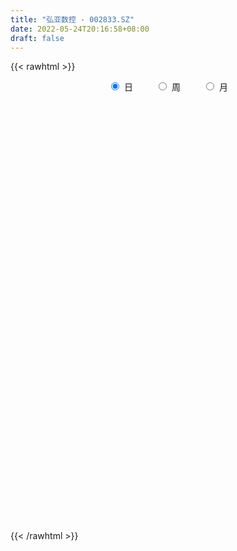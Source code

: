 ```yaml
---
title: "弘亚数控 - 002833.SZ"
date: 2022-05-24T20:16:58+08:00
draft: false
---
```

{{< rawhtml >}}
    <div style="text-align: center">
        <label style="padding: 1rem;"><input style="margin-right: .5rem" type="radio" name="period" value="D" checked onclick="period_change(this)">日</label>
        <label style="padding: 1rem;"><input style="margin-right: .5rem" type="radio" name="period" value="W" onclick="period_change(this)">周</label>
        <label style="padding: 1rem;"><input style="margin-right: .5rem" type="radio" name="period" value="M" onclick="period_change(this)">月</label>
    </div>
    <div id="chart" style="height: 700px;"></div> 
    <script type="text/javascript">
        const D_v = [17437.12,13036.22,18251.89,9812.0,17595.7,16388.73,17283.66,23927.97,23433.16,27785.46,15147.44,23962.01,17830.27,35807.25,30754.6,25493.85,28919.55,35515.6,20882.15,10125.54,17893.09,20792.84,74020.42,115109.69,74985.49,67871.62,73932.99,49824.55,36791.29,31444.03,34093.02,33012.9,33312.37,22402.8,33729.21,33412.76,41433.79,53385.24,33244.88,43223.92,41495.94,38913.62,39317.82,71841.27,49660.9,34579.03,28085.4,29804.99,31781.63,44574.57,43978.31,61875.62,43960.26,34645.71,50706.63,43247.15,65366.7,31256.52,39020.59,44102.78,41912.35,40323.42,44535.63,48086.84,37071.89,25153.23,27353.69,37452.48,33500.34,28013.32,42197.42,86875.36,60552.97,70636.87,46129.16,46654.14,49409.7,100768.8,82480.05,78344.67,53155.48,73283.24,60323.04,51265.71,47663.68,56004.75,73826.11,56122.2,43355.58,61812.76,84163.78,50287.69,58874.03,56269.48,40829.0,59363.99,65863.24,52012.95,63103.21,47007.17,39029.7,32460.93,43230.8,53938.83,40848.96,29755.28,32347.28,36319.65,30744.14,29846.55,36790.13,46387.87,34490.58,35921.75,61731.94,52073.12,35065.81,41006.88,54854.77,33692.17,39443.97,36924.46,77361.28,82303.36,54113.68,48226.78,30533.62,32429.56,32073.29,30989.88,37243.16,26150.61,23411.96,26910.88,27442.74,47675.6,53673.59,46092.84,31000.8,40723.39,31708.38,55962.19,133417.83,121135.04,63219.47,42923.28,38017.92,25691.02,33065.62,47600.84,46890.45,19247.2,38476.34,22457.05,22767.61,13831.98,15557.93,19171.54,13132.56,24391.7,26366.23,26892.57,31439.06,17186.81,20564.4,13333.4,19516.95,17896.22,62005.31,23510.87,13200.38,40531.04,21325.54,21522.02,29121.17,33570.94,30184.95,27194.27,28469.79,18828.14,16918.76,22039.29,19051.45,11451.72,19991.98,34193.54,19843.48,17224.9,9458.25,14011.14,16807.2,23542.81,14838.36,12340.4,13059.33,13621.57,14634.24,14648.04,29811.7,34017.74,24155.76,22051.74,16681.1,18369.8,26320.64,22710.66,22130.02,15205.03,19701.79,11398.62,19724.77,14371.99,13011.31,12524.95,15234.49,19287.21,17231.36,46474.4,28950.78,26414.6,17501.9,17869.39,21594.98,20034.35,19129.59,18250.2,19257.6,14759.95,10772.04,15994.98,16790.73,22646.24,19519.91,29662.84,18985.88,26922.15,25636.49,25997.0,11410.77,21663.46,28652.45,20094.45,12186.53,11445.51,10209.31,10619.54,11779.0,11602.31,22568.7,20705.04]
const D_histogram = [0.0,0.027371396,0.0941862573,0.0621950215,0.0057067525,0.0122002256,-0.0113069192,0.0580319791,0.0790386498,0.1227663356,0.1270067873,0.093419942,0.088827674,0.2105987184,0.2095029323,0.1275814409,0.0059406193,-0.1438050855,-0.1919459735,-0.2353449559,-0.1995700454,-0.2062120745,0.016010444,0.2512942099,0.3369917015,0.4174829038,0.5163433139,0.5284604747,0.5150014561,0.4282458144,0.3316680931,0.2817423323,0.1756019601,0.0891689577,-0.0558889638,-0.2203876409,-0.3254044961,-0.444966552,-0.4617024798,-0.4260992304,-0.3917711987,-0.3776561776,-0.3250353268,-0.4155851679,-0.4759440319,-0.4601622311,-0.4615294592,-0.4546528291,-0.3819447429,-0.3691949265,-0.3887472753,-0.4138714627,-0.5040452861,-0.4887162188,-0.4771491057,-0.4432080481,-0.2651863103,-0.121733522,0.0681143848,0.1933333261,0.2276432429,0.309869392,0.400519229,0.4448352738,0.4440096728,0.4266849869,0.4289489835,0.3358189443,0.2916753714,0.2862666249,0.3156161958,0.4238441279,0.4402167045,0.510749945,0.4967730272,0.4249599899,0.3905299886,0.4870212292,0.4513575337,0.4606996503,0.4488475331,0.5298850728,0.5513691244,0.5222942893,0.5122798146,0.3776377665,0.1672499558,-0.0238066071,-0.1250302338,-0.1854168667,-0.4163687811,-0.5350407858,-0.6429060165,-0.7649577562,-0.8545744924,-0.8808399229,-0.9642072249,-0.9172528391,-0.8949234877,-0.8705668682,-0.8837991641,-0.829815072,-0.6867764211,-0.5755397278,-0.4842880888,-0.3996698162,-0.3431557629,-0.3102663884,-0.2421473292,-0.1517751138,-0.0875844778,-0.0863653163,-0.1053372224,-0.0342597894,0.0398331353,0.1080121908,0.1584534811,0.2368913784,0.2707893418,0.2667182468,0.2907848747,0.2718510614,0.3603554369,0.4571322816,0.5051158028,0.5341662169,0.5115951376,0.4317970019,0.4112264893,0.3672929947,0.3388999157,0.2967125465,0.2397563274,0.1817261551,0.1058672208,0.1093609446,0.0498398862,0.0138175843,-0.0049811201,-0.0343237776,-0.0431316936,0.0036108581,0.1407868891,0.2671443929,0.3067361714,0.3038483568,0.2437997062,0.2149717722,0.1378105454,0.0793963092,-0.047349429,-0.1189126294,-0.141655171,-0.1584480492,-0.1836720575,-0.1888270891,-0.1692154851,-0.1289794404,-0.0935860814,-0.08010087,-0.0923587915,-0.0624630278,-0.0222490329,0.0076967928,-0.0137766348,-0.0229255705,-0.0570030842,-0.0894727872,-0.148384829,-0.1840678824,-0.1894996539,-0.2377951681,-0.2805270065,-0.2741343546,-0.2819722708,-0.3500065675,-0.4335376373,-0.4773806396,-0.3959587114,-0.3127792669,-0.227040349,-0.1481415439,-0.1034935925,-0.0747599294,-0.0458497277,0.051321359,0.1037414188,0.1315097746,0.1586641119,0.1408906568,0.1689582408,0.1307278716,0.1177433908,0.113336731,0.1174700534,0.1009445922,0.0810412973,0.0617940258,-0.0365841867,-0.0772113467,-0.1476204429,-0.1331133062,-0.1047681907,-0.1372817083,-0.2525098277,-0.2693761439,-0.2007568823,-0.1340269706,-0.0857137704,-0.0429848107,-0.0148323693,-0.0036399651,-0.0157815678,-0.0163489563,-0.0504381503,-0.0283313486,0.0023766467,0.0834474174,0.1571830043,0.1595561363,0.1773393806,0.1262255921,0.0987760943,0.0267459522,0.0262150012,0.0308994905,0.0870383464,0.1116597522,0.1207250307,0.0752554683,-0.0047361152,-0.137899239,-0.2505074282,-0.2595188021,-0.2331662907,-0.1561422648,-0.0663564016,-0.0528992293,-0.0234124406,0.0439851421,0.1366165454,0.1958625625,0.2338219651,0.2374093854,0.241060133,0.2389043567,0.2345921916,0.2464887575,0.2884190356,0.2435720041]
const D_fast = [0.0,0.034214245,0.1245756707,0.1081331902,0.0530716094,0.0626151388,0.0362812642,0.1201281572,0.1608944904,0.2353137601,0.2713059086,0.2610740488,0.2786886994,0.4531094234,0.5043893704,0.4543632392,0.3342075724,0.1485105962,0.0523832148,-0.0498520066,-0.0639696074,-0.1221646552,0.1040604744,0.4021677927,0.5721132097,0.756975138,0.9849213766,1.129153656,1.2444450014,1.2647508133,1.2510901154,1.2715999376,1.2093600554,1.1452192924,0.98618913,0.7665935427,0.5802255634,0.3494218696,0.2172603218,0.1463387636,0.0827239956,0.0024249722,-0.0262130087,-0.2206591417,-0.4000040136,-0.4992627707,-0.6160123635,-0.7227989407,-0.7455770403,-0.8251259555,-0.9418651231,-1.0704571762,-1.2866423211,-1.3934923086,-1.5012124718,-1.5780734262,-1.466348266,-1.3533288583,-1.1464523552,-0.9729000824,-0.8816793549,-0.7219858578,-0.5312062136,-0.3756813503,-0.2655045331,-0.1761579723,-0.0666567298,-0.075832033,-0.047056763,0.0191011467,0.1273547666,0.3415437307,0.4679704835,0.6661912101,0.7764075492,0.8108345094,0.8740370052,1.0922835531,1.169459241,1.2939762701,1.3943360363,1.6078448441,1.7671711769,1.8686699141,1.986725393,1.9464927866,1.7779174648,1.5809092502,1.448428065,1.3416872154,1.0066431057,0.7542109046,0.4856191698,0.172327991,-0.1309323683,-0.3774077796,-0.7018268878,-0.8841857117,-1.0855872323,-1.2788723299,-1.5130544168,-1.6665240927,-1.6951795471,-1.7278277857,-1.7576481689,-1.7729473504,-1.8022222378,-1.8468994603,-1.8393172334,-1.7868887966,-1.74459428,-1.7649664476,-1.8102726592,-1.7477601737,-1.663708965,-1.5685268618,-1.4784722013,-1.3408114593,-1.2392161605,-1.1766076938,-1.0798448473,-1.0308158952,-0.8522226605,-0.6411627454,-0.4669002735,-0.3043083052,-0.1989806001,-0.1708294853,-0.0885933755,-0.0407036214,0.0156282785,0.0476190458,0.0506019087,0.0380032752,-0.0113888539,0.0194451059,-0.0276159809,-0.0601838867,-0.0802278712,-0.118151473,-0.1377423124,-0.0900970462,0.082275707,0.275419309,0.3916951305,0.464769405,0.465670681,0.4905856901,0.4478770996,0.4093119407,0.2707288453,0.1694374874,0.1112811531,0.0548762626,-0.01626576,-0.0686275639,-0.0913198312,-0.0833286465,-0.0713318079,-0.077871814,-0.1132194334,-0.0989394266,-0.0642876899,-0.0324176661,-0.0573352524,-0.0722155807,-0.1205438654,-0.1753817653,-0.2713900143,-0.3530900383,-0.4058967233,-0.5136410295,-0.6265046195,-0.6886455562,-0.7669765402,-0.9225124787,-1.1144279578,-1.27761612,-1.2951838697,-1.290199242,-1.2612204113,-1.2193569922,-1.2005824389,-1.1905387582,-1.1730909883,-1.0630895619,-0.9847341474,-0.924088348,-0.8572679827,-0.8398187736,-0.7695116294,-0.7750600307,-0.7586086638,-0.7346811408,-0.701180305,-0.6924696182,-0.6921125888,-0.6959113538,-0.803435613,-0.8633656097,-0.9706798167,-0.9894510065,-0.9872979387,-1.0541318834,-1.2324874597,-1.3166978119,-1.2982677709,-1.2650446018,-1.2381598442,-1.2061770872,-1.1817327381,-1.1714503251,-1.1875373198,-1.1921919473,-1.2388906789,-1.2238667144,-1.1925645574,-1.0906319324,-0.9776005945,-0.9353384283,-0.8732203389,-0.8927777293,-0.8955332035,-0.9608768576,-0.9548540584,-0.9424446964,-0.864546254,-0.8120099101,-0.7727633739,-0.7994190692,-0.8805946815,-1.048232615,-1.2234676614,-1.2973587357,-1.3292977969,-1.2913093373,-1.2181125744,-1.2178802095,-1.194246531,-1.1158526628,-0.9890671231,-0.8808554653,-0.7844405715,-0.7215008048,-0.657585024,-0.6000147111,-0.5456788283,-0.472160073,-0.358125036,-0.3420790664]
const D_slow = [0.0,0.006842849,0.0303894133,0.0459381687,0.0473648568,0.0504149132,0.0475881834,0.0620961782,0.0818558406,0.1125474245,0.1442991214,0.1676541069,0.1898610254,0.242510705,0.294886438,0.3267817983,0.3282669531,0.2923156817,0.2443291883,0.1854929493,0.135600438,0.0840474194,0.0880500304,0.1508735828,0.2351215082,0.3394922342,0.4685780626,0.6006931813,0.7294435453,0.8365049989,0.9194220222,0.9898576053,1.0337580953,1.0560503347,1.0420780938,0.9869811836,0.9056300595,0.7943884216,0.6789628016,0.572437994,0.4744951943,0.3800811499,0.2988223182,0.1949260262,0.0759400182,-0.0391005395,-0.1544829043,-0.2681461116,-0.3636322974,-0.455931029,-0.5531178478,-0.6565857135,-0.782597035,-0.9047760897,-1.0240633661,-1.1348653782,-1.2011619557,-1.2315953362,-1.21456674,-1.1662334085,-1.1093225978,-1.0318552498,-0.9317254426,-0.8205166241,-0.7095142059,-0.6028429592,-0.4956057133,-0.4116509772,-0.3387321344,-0.2671654782,-0.1882614292,-0.0823003972,0.0277537789,0.1554412652,0.279634522,0.3858745194,0.4835070166,0.6052623239,0.7181017073,0.8332766199,0.9454885032,1.0779597714,1.2158020525,1.3463756248,1.4744455784,1.5688550201,1.610667509,1.6047158573,1.5734582988,1.5271040821,1.4230118868,1.2892516904,1.1285251863,0.9372857472,0.7236421241,0.5034321434,0.2623803371,0.0330671274,-0.1906637446,-0.4083054616,-0.6292552527,-0.8367090207,-1.0084031259,-1.1522880579,-1.2733600801,-1.3732775341,-1.4590664749,-1.536633072,-1.5971699043,-1.6351136827,-1.6570098022,-1.6786011313,-1.7049354368,-1.7135003842,-1.7035421004,-1.6765390527,-1.6369256824,-1.5777028378,-1.5100055023,-1.4433259406,-1.370629722,-1.3026669566,-1.2125780974,-1.098295027,-0.9720160763,-0.8384745221,-0.7105757377,-0.6026264872,-0.4998198649,-0.4079966162,-0.3232716372,-0.2490935006,-0.1891544188,-0.14372288,-0.1172560748,-0.0899158386,-0.0774558671,-0.074001471,-0.075246751,-0.0838276954,-0.0946106188,-0.0937079043,-0.058511182,0.0082749162,0.084958959,0.1609210482,0.2218709748,0.2756139179,0.3100665542,0.3299156315,0.3180782743,0.2883501169,0.2529363241,0.2133243118,0.1674062975,0.1201995252,0.0778956539,0.0456507938,0.0222542735,0.002229056,-0.0208606419,-0.0364763988,-0.042038657,-0.0401144589,-0.0435586176,-0.0492900102,-0.0635407812,-0.0859089781,-0.1230051853,-0.1690221559,-0.2163970694,-0.2758458614,-0.345977613,-0.4145112017,-0.4850042694,-0.5725059112,-0.6808903206,-0.8002354805,-0.8992251583,-0.977419975,-1.0341800623,-1.0712154483,-1.0970888464,-1.1157788287,-1.1272412607,-1.1144109209,-1.0884755662,-1.0555981226,-1.0159320946,-0.9807094304,-0.9384698702,-0.9057879023,-0.8763520546,-0.8480178718,-0.8186503585,-0.7934142104,-0.7731538861,-0.7577053796,-0.7668514263,-0.786154263,-0.8230593737,-0.8563377003,-0.882529748,-0.9168501751,-0.979977632,-1.047321668,-1.0975108885,-1.1310176312,-1.1524460738,-1.1631922765,-1.1669003688,-1.1678103601,-1.171755752,-1.1758429911,-1.1884525286,-1.1955353658,-1.1949412041,-1.1740793498,-1.1347835987,-1.0948945646,-1.0505597195,-1.0190033214,-0.9943092979,-0.9876228098,-0.9810690595,-0.9733441869,-0.9515846003,-0.9236696623,-0.8934884046,-0.8746745375,-0.8758585663,-0.9103333761,-0.9729602331,-1.0378399336,-1.0961315063,-1.1351670725,-1.1517561729,-1.1649809802,-1.1708340904,-1.1598378048,-1.1256836685,-1.0767180279,-1.0182625366,-0.9589101902,-0.898645157,-0.8389190678,-0.7802710199,-0.7186488305,-0.6465440716,-0.5856510706]
const D_data = [['2021-05-13', 35.7211, 34.3218, 34.1179, 35.7211],['2021-05-14', 34.3991, 34.7507, 34.1741, 35.0601],['2021-05-17', 34.2866, 35.5523, 33.8085, 35.9742],['2021-05-18', 35.7774, 34.4765, 34.3921, 35.7774],['2021-05-19', 34.6031, 33.9632, 33.4217, 34.6031],['2021-05-20', 34.0757, 34.6312, 33.9632, 35.3484],['2021-05-21', 34.9406, 34.2163, 33.4217, 34.9406],['2021-05-24', 34.4554, 35.5312, 33.7241, 36.0375],['2021-05-25', 35.5312, 35.2359, 34.8773, 36.0657],['2021-05-26', 35.3765, 35.7914, 35.3344, 36.5157],['2021-05-27', 35.8617, 35.5453, 35.3344, 36.3258],['2021-05-28', 35.6367, 35.1023, 35.0179, 35.9742],['2021-05-31', 35.2992, 35.4609, 34.5538, 35.6719],['2021-06-01', 35.5594, 37.5142, 35.5101, 38.1681],['2021-06-02', 37.5212, 36.5087, 35.1586, 37.8798],['2021-06-03', 36.51, 35.45, 35.3, 36.69],['2021-06-04', 35.0, 34.5, 34.31, 35.38],['2021-06-07', 34.5, 33.4, 33.33, 34.65],['2021-06-08', 33.7, 34.04, 33.25, 34.5],['2021-06-09', 34.2, 33.71, 33.51, 34.36],['2021-06-10', 33.94, 34.53, 33.5, 34.75],['2021-06-11', 34.43, 33.93, 33.67, 34.8],['2021-06-15', 37.0, 37.32, 35.75, 37.32],['2021-06-16', 38.07, 38.85, 36.82, 39.3],['2021-06-17', 38.8, 38.11, 37.61, 40.3],['2021-06-18', 38.69, 38.84, 37.75, 40.2],['2021-06-21', 39.23, 39.99, 39.1, 40.91],['2021-06-22', 40.11, 39.7, 39.3, 41.0],['2021-06-23', 39.72, 39.89, 39.47, 40.74],['2021-06-24', 39.23, 39.19, 38.43, 39.68],['2021-06-25', 39.21, 39.0, 38.55, 40.17],['2021-06-28', 39.0, 39.57, 38.41, 39.75],['2021-06-29', 39.8, 38.77, 38.6, 40.2],['2021-06-30', 39.3, 38.75, 38.06, 39.35],['2021-07-01', 38.84, 37.55, 37.49, 38.99],['2021-07-02', 37.56, 36.5, 36.2, 37.95],['2021-07-05', 36.75, 36.43, 35.87, 37.5],['2021-07-06', 36.43, 35.45, 35.01, 36.8],['2021-07-07', 35.3, 36.11, 34.99, 36.18],['2021-07-08', 36.8, 36.55, 36.01, 36.88],['2021-07-09', 36.4, 36.47, 35.38, 36.77],['2021-07-12', 36.17, 36.1, 35.6, 36.41],['2021-07-13', 36.07, 36.53, 35.77, 36.73],['2021-07-14', 36.51, 34.37, 34.3, 36.51],['2021-07-15', 34.31, 34.0, 33.47, 34.66],['2021-07-16', 34.0, 34.46, 33.73, 34.75],['2021-07-19', 34.61, 33.9, 33.81, 34.72],['2021-07-20', 33.7, 33.62, 33.5, 34.4],['2021-07-21', 33.93, 34.28, 33.88, 34.56],['2021-07-22', 34.14, 33.4, 33.23, 34.2],['2021-07-23', 33.25, 32.6, 32.26, 34.0],['2021-07-26', 32.71, 32.0, 31.78, 33.54],['2021-07-27', 32.06, 30.4, 30.37, 32.4],['2021-07-28', 30.2, 31.0, 29.8, 31.45],['2021-07-29', 31.62, 30.5, 30.46, 31.8],['2021-07-30', 30.67, 30.38, 30.3, 31.1],['2021-08-02', 30.26, 32.31, 30.21, 32.8],['2021-08-03', 32.09, 32.42, 32.0, 33.09],['2021-08-04', 32.42, 33.71, 32.2, 33.77],['2021-08-05', 33.64, 33.69, 33.03, 33.97],['2021-08-06', 33.48, 32.99, 32.87, 33.79],['2021-08-09', 33.18, 33.97, 32.8, 34.5],['2021-08-10', 33.99, 34.69, 33.89, 34.99],['2021-08-11', 34.67, 34.69, 34.5, 35.92],['2021-08-12', 34.5, 34.49, 33.92, 34.85],['2021-08-13', 34.49, 34.49, 34.18, 34.96],['2021-08-16', 34.3, 34.96, 34.29, 35.16],['2021-08-17', 34.96, 33.76, 33.7, 34.96],['2021-08-18', 34.0, 34.2, 33.83, 34.6],['2021-08-19', 33.95, 34.74, 33.9, 35.07],['2021-08-20', 34.51, 35.45, 34.01, 35.52],['2021-08-23', 35.6, 37.09, 35.58, 37.09],['2021-08-24', 36.9, 36.62, 36.2, 37.08],['2021-08-25', 36.9, 37.93, 36.63, 38.7],['2021-08-26', 37.53, 37.46, 36.7, 38.25],['2021-08-27', 37.05, 36.92, 36.72, 38.24],['2021-08-30', 36.97, 37.49, 36.96, 37.97],['2021-08-31', 37.81, 39.73, 37.45, 40.36],['2021-09-01', 39.65, 38.71, 37.09, 39.73],['2021-09-02', 37.77, 39.68, 37.76, 40.8],['2021-09-03', 40.5, 39.9, 39.2, 40.5],['2021-09-06', 40.0, 41.79, 40.0, 42.6],['2021-09-07', 42.26, 41.92, 40.33, 42.26],['2021-09-08', 41.51, 41.88, 41.31, 43.2],['2021-09-09', 41.62, 42.63, 41.38, 43.55],['2021-09-10', 42.57, 41.25, 41.25, 42.9],['2021-09-13', 40.9, 39.81, 39.11, 41.24],['2021-09-14', 39.9, 39.25, 39.18, 41.35],['2021-09-15', 40.1, 39.75, 39.23, 40.44],['2021-09-16', 40.4, 39.92, 39.68, 41.8],['2021-09-17', 39.64, 36.96, 36.45, 39.86],['2021-09-22', 36.58, 37.23, 36.38, 38.14],['2021-09-23', 37.4, 36.45, 36.4, 37.78],['2021-09-24', 36.79, 35.23, 34.8, 36.87],['2021-09-27', 35.0, 34.53, 34.11, 35.06],['2021-09-28', 34.0, 34.4, 33.91, 34.95],['2021-09-29', 34.0, 32.7, 32.41, 34.65],['2021-09-30', 32.52, 33.5, 32.51, 33.9],['2021-10-08', 33.8, 32.64, 32.38, 33.8],['2021-10-11', 32.65, 32.04, 31.65, 32.77],['2021-10-12', 32.09, 30.82, 30.5, 32.2],['2021-10-13', 31.18, 30.98, 30.11, 31.42],['2021-10-14', 31.0, 31.89, 30.68, 32.48],['2021-10-15', 31.99, 31.52, 30.93, 32.0],['2021-10-18', 31.19, 31.22, 30.72, 31.82],['2021-10-19', 31.11, 31.07, 30.93, 31.4],['2021-10-20', 30.9, 30.6, 30.42, 31.17],['2021-10-21', 30.6, 30.07, 30.01, 30.95],['2021-10-22', 30.3, 30.34, 29.88, 30.68],['2021-10-25', 30.17, 30.66, 29.91, 30.87],['2021-10-26', 30.66, 30.42, 30.21, 31.19],['2021-10-27', 30.35, 29.5, 29.15, 30.54],['2021-10-28', 29.49, 28.88, 28.8, 29.79],['2021-10-29', 28.89, 29.85, 28.8, 30.13],['2021-11-01', 30.5, 30.04, 29.05, 30.66],['2021-11-02', 30.26, 30.17, 29.55, 30.4],['2021-11-03', 30.25, 30.14, 29.77, 30.4],['2021-11-04', 30.19, 30.77, 30.19, 30.82],['2021-11-05', 31.31, 30.5, 30.25, 31.31],['2021-11-08', 30.3, 30.11, 29.91, 30.58],['2021-11-09', 30.16, 30.54, 30.12, 30.98],['2021-11-10', 30.26, 30.05, 29.44, 30.68],['2021-11-11', 29.91, 31.66, 29.89, 31.77],['2021-11-12', 31.66, 32.43, 31.4, 32.85],['2021-11-15', 32.42, 32.45, 31.81, 32.65],['2021-11-16', 32.46, 32.71, 32.0, 32.98],['2021-11-17', 32.58, 32.39, 32.27, 32.68],['2021-11-18', 32.32, 31.68, 31.63, 32.34],['2021-11-19', 31.6, 32.41, 31.52, 32.5],['2021-11-22', 32.55, 32.19, 32.01, 32.93],['2021-11-23', 32.2, 32.42, 32.2, 33.18],['2021-11-24', 32.46, 32.27, 32.15, 32.74],['2021-11-25', 32.4, 32.0, 31.66, 32.45],['2021-11-26', 32.0, 31.82, 31.33, 32.0],['2021-11-29', 31.11, 31.33, 31.02, 32.14],['2021-11-30', 31.53, 32.2, 31.35, 32.55],['2021-12-01', 32.01, 31.31, 31.25, 32.43],['2021-12-02', 31.31, 31.36, 30.4, 31.46],['2021-12-03', 31.36, 31.42, 31.15, 31.85],['2021-12-06', 31.45, 31.13, 30.73, 31.69],['2021-12-07', 31.14, 31.24, 30.78, 31.42],['2021-12-08', 31.34, 32.01, 31.3, 32.33],['2021-12-09', 32.5, 33.69, 32.3, 34.86],['2021-12-10', 33.13, 34.43, 32.59, 37.06],['2021-12-13', 34.49, 34.03, 33.77, 34.89],['2021-12-14', 33.87, 33.86, 33.64, 34.28],['2021-12-15', 33.91, 33.22, 33.0, 34.0],['2021-12-16', 33.15, 33.59, 33.15, 33.75],['2021-12-17', 33.69, 32.88, 32.78, 33.93],['2021-12-20', 32.63, 32.88, 29.59, 35.63],['2021-12-21', 32.5, 31.58, 31.58, 32.7],['2021-12-22', 31.6, 31.71, 31.6, 32.05],['2021-12-23', 31.71, 32.0, 31.2, 32.09],['2021-12-24', 32.0, 31.88, 31.68, 32.15],['2021-12-27', 31.99, 31.55, 31.2, 32.09],['2021-12-28', 31.53, 31.59, 31.31, 31.7],['2021-12-29', 31.8, 31.81, 31.42, 31.92],['2021-12-30', 31.81, 32.12, 31.66, 32.26],['2021-12-31', 32.36, 32.18, 31.93, 32.36],['2022-01-04', 32.19, 31.97, 31.78, 32.2],['2022-01-05', 31.92, 31.58, 31.31, 32.08],['2022-01-06', 31.34, 32.09, 31.34, 32.39],['2022-01-07', 32.38, 32.37, 31.93, 32.95],['2022-01-10', 32.05, 32.42, 31.81, 32.47],['2022-01-11', 32.6, 31.79, 31.76, 32.63],['2022-01-12', 31.79, 31.84, 31.65, 31.99],['2022-01-13', 31.84, 31.37, 31.3, 31.98],['2022-01-14', 31.15, 31.14, 31.06, 31.44],['2022-01-17', 31.14, 30.45, 30.27, 31.54],['2022-01-18', 30.66, 30.33, 30.1, 30.67],['2022-01-19', 30.33, 30.42, 30.13, 30.47],['2022-01-20', 30.44, 29.53, 29.2, 30.72],['2022-01-21', 29.63, 29.1, 28.95, 29.74],['2022-01-24', 29.1, 29.34, 28.59, 29.58],['2022-01-25', 29.36, 28.87, 28.8, 29.72],['2022-01-26', 28.95, 27.58, 27.53, 29.2],['2022-01-27', 27.58, 26.57, 26.3, 27.9],['2022-01-28', 26.66, 26.25, 26.21, 26.92],['2022-02-07', 26.49, 27.45, 26.35, 27.62],['2022-02-08', 27.46, 27.5, 26.84, 27.58],['2022-02-09', 27.58, 27.63, 27.21, 27.7],['2022-02-10', 27.51, 27.69, 27.33, 27.8],['2022-02-11', 27.69, 27.34, 27.32, 27.71],['2022-02-14', 27.33, 27.11, 26.91, 27.38],['2022-02-15', 27.26, 27.06, 26.88, 27.35],['2022-02-16', 27.21, 28.1, 27.21, 28.49],['2022-02-17', 28.0, 27.85, 27.53, 28.06],['2022-02-18', 27.55, 27.7, 27.34, 27.7],['2022-02-21', 27.7, 27.81, 27.5, 27.97],['2022-02-22', 27.68, 27.25, 27.22, 27.68],['2022-02-23', 27.32, 27.84, 27.32, 27.88],['2022-02-24', 27.84, 26.97, 26.7, 28.04],['2022-02-25', 27.3, 27.12, 27.08, 27.52],['2022-02-28', 27.34, 27.15, 26.82, 27.34],['2022-03-01', 27.35, 27.23, 27.11, 27.45],['2022-03-02', 27.19, 26.91, 26.79, 27.19],['2022-03-03', 27.03, 26.73, 26.68, 27.2],['2022-03-04', 26.68, 26.58, 26.42, 26.98],['2022-03-07', 26.47, 25.17, 24.91, 26.57],['2022-03-08', 25.11, 25.36, 25.11, 26.1],['2022-03-09', 25.38, 24.48, 23.74, 25.81],['2022-03-10', 25.08, 25.16, 24.78, 25.4],['2022-03-11', 24.97, 25.23, 24.35, 25.35],['2022-03-14', 25.18, 24.23, 24.15, 25.22],['2022-03-15', 24.05, 22.5, 22.5, 24.05],['2022-03-16', 22.7, 23.02, 21.77, 23.06],['2022-03-17', 23.46, 23.89, 23.17, 24.28],['2022-03-18', 24.1, 23.94, 23.61, 24.1],['2022-03-21', 24.02, 23.77, 23.59, 24.48],['2022-03-22', 23.75, 23.73, 23.31, 23.92],['2022-03-23', 23.72, 23.55, 23.48, 23.99],['2022-03-24', 23.48, 23.27, 23.25, 23.63],['2022-03-25', 23.3, 22.8, 22.77, 23.5],['2022-03-28', 22.82, 22.73, 22.3, 22.97],['2022-03-29', 22.73, 22.02, 21.8, 22.93],['2022-03-30', 22.23, 22.49, 21.98, 22.52],['2022-03-31', 22.5, 22.56, 22.3, 22.99],['2022-04-01', 22.79, 23.36, 22.61, 24.13],['2022-04-06', 23.06, 23.62, 22.9, 23.8],['2022-04-07', 23.58, 22.9, 22.9, 23.67],['2022-04-08', 22.85, 23.13, 22.5, 23.2],['2022-04-11', 23.1, 22.15, 22.1, 23.1],['2022-04-12', 22.14, 22.18, 21.66, 22.44],['2022-04-13', 22.03, 21.26, 21.2, 22.06],['2022-04-14', 21.4, 21.84, 21.37, 22.5],['2022-04-15', 22.0, 21.8, 21.65, 22.32],['2022-04-18', 21.7, 22.52, 21.48, 22.66],['2022-04-19', 22.54, 22.29, 22.13, 22.64],['2022-04-20', 22.45, 22.15, 22.0, 22.59],['2022-04-21', 21.95, 21.32, 21.26, 22.22],['2022-04-22', 21.18, 20.45, 20.42, 21.25],['2022-04-25', 20.1, 19.02, 18.9, 20.3],['2022-04-26', 19.0, 18.32, 18.23, 19.2],['2022-04-27', 18.01, 18.94, 17.85, 19.03],['2022-04-28', 18.85, 19.08, 18.65, 19.51],['2022-04-29', 19.37, 19.68, 19.1, 19.97],['2022-05-05', 20.2, 20.04, 19.73, 20.6],['2022-05-06', 19.6, 19.15, 18.95, 19.68],['2022-05-09', 19.1, 19.27, 18.93, 19.38],['2022-05-10', 19.15, 19.85, 18.7, 19.95],['2022-05-11', 20.04, 20.51, 19.9, 20.74],['2022-05-12', 20.4, 20.48, 20.31, 20.72],['2022-05-13', 20.58, 20.5, 20.38, 20.75],['2022-05-16', 20.74, 20.23, 20.21, 20.74],['2022-05-17', 20.23, 20.31, 20.09, 20.5],['2022-05-18', 20.5, 20.31, 20.13, 20.5],['2022-05-19', 20.27, 20.34, 20.01, 20.36],['2022-05-20', 20.47, 20.65, 20.32, 20.73],['2022-05-23', 20.59, 21.29, 20.58, 21.29],['2022-05-24', 21.28, 20.32, 20.31, 21.48]]
const W_v = [93626.41,112185.68,114413.04,57669.24,37807.89,76732.38,74315.46,86350.77,73964.27,54027.35,84863.17,110606.98,54546.53,52155.81,49967.43,95863.98,61747.31,74208.16,36078.86,34922.83,36056.96,23419.96,19543.55,38356.32,38016.68,47557.37,32451.19,29677.61,30765.19,37233.99,15118.59,7177.43,32987.8,59134.3,66515.57,37645.82,35553.08,25252.07,26998.47,30652.11,17974.78,13141.96,26212.93,22155.19,41360.03,32604.74,25326.12,52246.55,33295.08,28584.84,31088.76,20444.17,32156.18,21734.5,22797.32,37755.71,35701.04,38311.23,36731.97,24837.85,12709.15,20789.52,17299.45,34326.59,60006.15,37507.15,39704.54,25311.45,39996.86,32637.79,27139.53,30445.08,30122.03,23228.05,38034.91,15223.35,26724.32,21796.53,33399.58,31984.85,39724.17,36503.54,67183.75,79925.72,59234.03,80657.03,50523.18,41636.14,37631.48,30377.35,28794.67,17277.2,30779.53,16929.29,33172.85,23368.56,15377.48,22389.31,57740.23,33099.82,25481.01,24216.11,25690.21,26094.7,28266.68,27061.65,28264.79,27406.36,30291.18,38371.98,33125.35,31089.32,22892.41,5449.0,24909.48,29901.86,41311.7,21033.07,18735.55,19335.0,15271.22,17679.81,32794.15,25199.76,43129.21,67366.94,82149.24,122610.76,82754.12,34532.35,70577.41,94978.56,93895.05,71167.74,47002.72,59248.15,58921.44,42020.12,32263.24,18588.91,29851.26,32446.7,28827.44,24742.09,29362.1,27477.72,40284.2,105743.66,64463.79,50601.93,46470.31,69598.81,201501.91,172432.32,151296.52,104398.24,96742.95,105497.5,108837.1,72464.2,92916.48,108987.83,108728.23,103574.97,60800.54,24725.04,110875.82,110054.7,121696.04,119739.45,218640.89,112448.99,85572.72,77153.27,78934.23,62500.62,81572.36,82912.81,190532.92,106452.31,99032.07,130231.1,170711.73,61232.73,49046.51,204993.05,165245.54,171780.53,130894.73,150448.97,106388.27,62702.46,177126.11,108447.62,114765.67,44196.55,77166.23,79331.98,114256.04,138805.52,105209.22,331987.22,226085.88,155870.04,212783.77,234312.64,178224.9,234435.37,221658.94,195171.01,168517.25,310848.5,364158.7,288540.42,319280.4300000001,165431.2,218069.18,63103.21,215667.43,170015.31,183436.88,244732.52,269725.24,197376.93,144706.49,205885.57,382946.83,202917.31,174671.88,84461.62,109089.56,88497.78,160573.14,141593.35,105307.43,102705.62,78657.76,68303.58,126718.04,104736.15,78208.48,110752.41,72867.28,96878.51,77575.3,117737.02,51633.49,94007.66,55655.67,43273.74]
const W_histogram = [0.0,-0.0102874074,-0.09520442,-0.1783802262,-0.2018421736,-0.0716977892,0.0140926767,0.1365659892,0.2260454115,0.2111496956,0.3573924155,0.4792387704,0.5531382188,0.6373209153,0.6871751111,0.5326948128,0.4489253205,0.2534212292,0.0516916293,-0.0812350661,-0.1151592594,-0.138858259,-0.1922099912,-0.1848547187,-0.1272373156,-0.0435528517,-0.0482283835,-0.0348536205,-0.1201385382,-0.2903860098,-0.3359552465,-0.3424458228,-0.3945105058,-0.4422704164,-0.4245530375,-0.5904014525,-0.5586742056,-0.4646630736,-0.31627365,-0.2791581932,-0.2421823106,-0.2386210055,-0.2396789547,-0.2422135606,-0.1937942546,-0.1124330089,-0.0527812612,0.0797417779,0.0887006768,0.0725854015,-0.0488812857,-0.0996047778,-0.1172501532,-0.1456069226,-0.301261289,-0.3809806753,-0.455653347,-0.487122893,-0.4381589758,-0.3952960472,-0.3600536842,-0.2775565662,-0.1804416008,-0.1369628625,-0.2754670542,-0.28492063,-0.1355765483,-0.0636569259,0.0959339883,0.1201254274,0.1379620306,0.1426143974,0.1118413878,0.0923038411,0.0638892848,0.0482621197,0.0928981915,0.1456064283,0.2397632108,0.3185002346,0.3712062946,0.4253729568,0.4508765066,0.4818195686,0.5351050939,0.6880389504,0.7249581594,0.7763226606,0.6861494962,0.5954187823,0.4638695193,0.3125811396,0.1695662515,0.0095170304,-0.1649085474,-0.2633993133,-0.3513538736,-0.3877834987,-0.404874954,-0.357183332,-0.2791372432,-0.2510103441,-0.262808882,-0.2738190892,-0.2906005904,-0.3431658652,-0.3239945488,-0.2556977239,-0.1900037808,-0.0833670443,0.0311064791,0.0952295043,0.1167614272,0.1300887946,0.1350768548,0.1044211276,0.0776633355,0.0518110662,0.0573302152,0.040093967,0.0514056516,0.054201113,0.024310858,0.0448023533,0.1020520814,0.2440355262,0.4604278993,0.6712685979,0.7696185498,0.7504805864,0.5630502376,0.4405977618,0.4253606119,0.2947751053,0.2624785866,0.0814992485,-0.1073824253,-0.1855164783,-0.2477467241,-0.280980527,-0.240056883,-0.2255352653,-0.1941006429,-0.1096130732,-0.086130724,-0.0975037571,-0.0610968395,0.0429851191,0.0818221001,0.0999870776,0.0645183629,0.0527943699,0.2830638948,0.4333036863,0.6380506103,0.8710601704,0.9464828243,0.8443209697,0.9466201107,0.9169034648,0.7500541419,0.5119222985,0.4692913484,0.5458753639,0.5029963774,0.4949401708,0.3244648579,0.4727879794,0.6128233509,0.6792505899,0.4656483963,0.2607789847,-0.0873265921,-0.3290622328,-0.4530079832,-0.6270789072,-0.6927758427,-0.6200015483,-0.8604348184,-0.7961653654,-0.796016216,-0.5928213634,-0.2505703099,0.0241453621,0.0729008385,0.4327926557,0.677948038,0.5527334114,0.4829477319,0.5873311313,0.5687933851,0.4648134959,0.019086677,-0.2118549008,-0.1883257038,-0.3085607979,-0.4737609338,-0.60893491,-0.6261685324,-0.6621286751,-0.7043707123,-0.3970095206,-0.1888652179,-0.2231439309,-0.2494335271,-0.3951280205,-0.5975524179,-0.8465350148,-0.8014785692,-0.6434969567,-0.4560125731,-0.226278312,0.1147747106,0.4034372266,0.283279083,0.0759065275,-0.1754325261,-0.3852321065,-0.57371208,-0.7414703592,-0.8417223667,-0.8197367827,-0.6387326095,-0.4905358468,-0.4059288905,-0.3525634792,-0.1031553691,-0.0347193135,-0.0481217195,-0.0290436693,0.002438652,-0.0505812659,-0.2053631814,-0.4670378652,-0.5294873768,-0.5091727892,-0.4968762881,-0.4865647831,-0.5286213094,-0.5962625359,-0.6654622395,-0.6220044519,-0.5592115409,-0.5565163313,-0.5916384239,-0.6102598022,-0.6008555441,-0.4530316675,-0.3017468733,-0.1861681784]
const W_fast = [0.0,-0.0128592593,-0.1215773768,-0.2493482395,-0.3232707304,-0.2110507933,-0.1217371583,0.0348776516,0.1808684268,0.2187601347,0.4543509585,0.6960070061,0.9081910091,1.1517039344,1.373351908,1.3520453129,1.3805071507,1.2483583667,1.0595516742,0.9063162122,0.843602204,0.7851886397,0.6837844097,0.6449260025,0.6707340767,0.7435303277,0.7267977,0.7314590579,0.6161395057,0.3732955317,0.2437374833,0.1516354513,0.0009431418,-0.1573843729,-0.2458052534,-0.5592540315,-0.6671953359,-0.6893499723,-0.6200289613,-0.6527030528,-0.6762727478,-0.732366694,-0.7933443819,-0.856432378,-0.8564616357,-0.8032086422,-0.7567522098,-0.6042937262,-0.5731596582,-0.5711285831,-0.7048155917,-0.7804402783,-0.827398192,-0.892156692,-1.1231263806,-1.2980909358,-1.4866769442,-1.6399272134,-1.7005030402,-1.7564641234,-1.8112351815,-1.798127205,-1.7461226399,-1.7368846172,-1.9442555724,-2.0249393057,-1.9094893611,-1.8534839702,-1.6699095589,-1.615686763,-1.5633596521,-1.523053686,-1.5258663486,-1.522327935,-1.5347701701,-1.5383318054,-1.4704711856,-1.3813613418,-1.2272637566,-1.0689016741,-0.9233940405,-0.7628841391,-0.6246614626,-0.4732635085,-0.2862017097,0.0387418844,0.2569006333,0.5023457996,0.5837100092,0.6418339909,0.6262521078,0.5531090129,0.4524856877,0.2948157243,0.0791630096,-0.0851775846,-0.2609706133,-0.3943461131,-0.5126563069,-0.5542605178,-0.5459987399,-0.5806244268,-0.6581251852,-0.7375901647,-0.8270218135,-0.9653785547,-1.0272058755,-1.0228334815,-1.0046404836,-0.9188455083,-0.7965953651,-0.7086649638,-0.657942684,-0.612093118,-0.5733358441,-0.5778862895,-0.5852282476,-0.5981277505,-0.5782760475,-0.585488804,-0.5613257066,-0.5449799669,-0.5687925075,-0.5371004237,-0.4543376753,-0.251345349,0.080153999,0.4588118471,0.7495664364,0.9180486196,0.8713808302,0.8590777948,0.9501807979,0.8932890676,0.9266121955,0.7660076696,0.5502803895,0.4257672169,0.30160029,0.1981213554,0.1790307786,0.13716858,0.1200780417,0.1771623431,0.1791120113,0.1433630389,0.1644957467,0.279323985,0.338616491,0.381778238,0.362439114,0.3639137135,0.6649492121,0.9235149251,1.2877745017,1.7385491044,2.0505924644,2.1595108522,2.4984650209,2.6979742412,2.7186384538,2.608487185,2.683179072,2.8962319285,2.9791020363,3.0947808725,3.005421774,3.2719418904,3.5651830996,3.801422986,3.7042328915,3.5645582261,3.1946210013,2.8706198024,2.6334220562,2.3025814055,2.0636905092,1.9814644166,1.5259224418,1.3911505535,1.1922956488,1.2472851606,1.5268936367,1.8076456491,1.8746263353,2.3427163163,2.7573587081,2.7703274343,2.8212786878,3.07249487,3.1961554701,3.2083789549,2.7674238053,2.4835185022,2.4599662733,2.2625909798,1.9789506104,1.6915429066,1.5177671512,1.3162748397,1.0979401245,1.3060489359,1.4669769342,1.3769122385,1.2882642605,1.043787762,0.6919752601,0.2313589095,0.0760457128,0.0731530862,0.1466343265,0.3197990096,0.6895457099,1.0790675325,1.0297291596,0.841333236,0.5461360509,0.2400284438,-0.0918795497,-0.4450054187,-0.7556880178,-0.9386366295,-0.9173156086,-0.8917528076,-0.9086280739,-0.9434035325,-0.7197842646,-0.6600280374,-0.6854608733,-0.6736437404,-0.6415517561,-0.7072169905,-0.9133397014,-1.2917738515,-1.4865952072,-1.5935738169,-1.7054963878,-1.8168260786,-1.9910379323,-2.2077447928,-2.4433100562,-2.5553533816,-2.6323633559,-2.7687972291,-2.9518289277,-3.1230152565,-3.2638248844,-3.2292589247,-3.1534108488,-3.0843741985]
const W_slow = [0.0,-0.0025718519,-0.0263729568,-0.0709680134,-0.1214285568,-0.1393530041,-0.1358298349,-0.1016883376,-0.0451769847,0.0076104392,0.096958543,0.2167682356,0.3550527903,0.5143830191,0.6861767969,0.8193505001,0.9315818302,0.9949371375,1.0078600448,0.9875512783,0.9587614635,0.9240468987,0.8759944009,0.8297807212,0.7979713923,0.7870831794,0.7750260835,0.7663126784,0.7362780438,0.6636815414,0.5796927298,0.4940812741,0.3954536476,0.2848860435,0.1787477842,0.031147421,-0.1085211304,-0.2246868988,-0.3037553113,-0.3735448596,-0.4340904372,-0.4937456886,-0.5536654272,-0.6142188174,-0.6626673811,-0.6907756333,-0.7039709486,-0.6840355041,-0.6618603349,-0.6437139846,-0.655934306,-0.6808355004,-0.7101480387,-0.7465497694,-0.8218650916,-0.9171102605,-1.0310235972,-1.1528043205,-1.2623440644,-1.3611680762,-1.4511814973,-1.5205706388,-1.565681039,-1.5999217547,-1.6687885182,-1.7400186757,-1.7739128128,-1.7898270443,-1.7658435472,-1.7358121904,-1.7013216827,-1.6656680834,-1.6377077364,-1.6146317761,-1.5986594549,-1.586593925,-1.5633693771,-1.5269677701,-1.4670269674,-1.3874019087,-1.2946003351,-1.1882570959,-1.0755379692,-0.9550830771,-0.8213068036,-0.649297066,-0.4680575261,-0.273976861,-0.1024394869,0.0464152086,0.1623825885,0.2405278734,0.2829194362,0.2852986938,0.244071557,0.1782217287,0.0903832603,-0.0065626144,-0.1077813529,-0.1970771859,-0.2668614967,-0.3296140827,-0.3953163032,-0.4637710755,-0.5364212231,-0.6222126894,-0.7032113266,-0.7671357576,-0.8146367028,-0.8354784639,-0.8277018441,-0.8038944681,-0.7747041113,-0.7421819126,-0.7084126989,-0.682307417,-0.6628915831,-0.6499388166,-0.6356062628,-0.625582771,-0.6127313581,-0.5991810799,-0.5931033654,-0.5819027771,-0.5563897567,-0.4953808752,-0.3802739003,-0.2124567509,-0.0200521134,0.1675680332,0.3083305926,0.418480033,0.524820186,0.5985139623,0.664133609,0.6845084211,0.6576628148,0.6112836952,0.5493470142,0.4791018824,0.4190876617,0.3627038453,0.3141786846,0.2867754163,0.2652427353,0.240866796,0.2255925861,0.2363388659,0.2567943909,0.2817911604,0.2979207511,0.3111193436,0.3818853173,0.4902112388,0.6497238914,0.867488934,1.1041096401,1.3151898825,1.5518449102,1.7810707764,1.9685843119,2.0965648865,2.2138877236,2.3503565646,2.4761056589,2.5998407016,2.6809569161,2.799153911,2.9523597487,3.1221723962,3.2385844952,3.3037792414,3.2819475934,3.1996820352,3.0864300394,2.9296603126,2.7564663519,2.6014659649,2.3863572603,2.1873159189,1.9883118649,1.840106524,1.7774639466,1.7835002871,1.8017254967,1.9099236606,2.0794106701,2.217594023,2.3383309559,2.4851637388,2.627362085,2.743565459,2.7483371283,2.695373403,2.6482919771,2.5711517776,2.4527115442,2.3004778167,2.1439356836,1.9784035148,1.8023108367,1.7030584566,1.6558421521,1.6000561694,1.5376977876,1.4389157825,1.289527678,1.0778939243,0.877524282,0.7166500429,0.6026468996,0.5460773216,0.5747709992,0.6756303059,0.7464500766,0.7654267085,0.721568577,0.6252605504,0.4818325304,0.2964649405,0.0860343489,-0.1188998468,-0.2785829992,-0.4012169608,-0.5026991835,-0.5908400533,-0.6166288955,-0.6253087239,-0.6373391538,-0.6446000711,-0.6439904081,-0.6566357246,-0.70797652,-0.8247359863,-0.9571078305,-1.0844010277,-1.2086200998,-1.3302612955,-1.4624166229,-1.6114822568,-1.7778478167,-1.9333489297,-2.0731518149,-2.2122808978,-2.3601905037,-2.5127554543,-2.6629693403,-2.7762272572,-2.8516639755,-2.8982060201]
const W_data = [['2017-07-14', 25.6666, 23.1984, 23.1984, 25.972],['2017-07-21', 23.1135, 23.0372, 21.5952, 23.8218],['2017-07-28', 22.9227, 21.7988, 21.3111, 23.5334],['2017-08-04', 21.8158, 21.2475, 21.2263, 22.4731],['2017-08-11', 21.3238, 21.5401, 21.2602, 22.3629],['2017-08-18', 21.4595, 23.6267, 21.4595, 24.1102],['2017-08-25', 23.6225, 23.614, 22.9651, 24.4113],['2017-09-01', 23.7836, 24.6827, 23.6691, 25.0177],['2017-09-08', 24.6615, 24.9796, 24.2798, 25.6624],['2017-09-15', 24.8608, 24.0466, 23.8769, 25.2086],['2017-09-22', 24.0296, 26.659, 23.8769, 26.8075],['2017-09-29', 26.2985, 27.4394, 25.3528, 28.3639],['2017-10-13', 27.715, 27.8253, 26.9856, 28.4996],['2017-10-20', 27.8762, 28.9237, 26.9304, 28.9407],['2017-10-27', 28.9534, 29.4751, 28.6947, 29.8483],['2017-11-03', 29.4835, 27.2273, 26.7184, 30.09],['2017-11-10', 27.4987, 27.9865, 27.0068, 28.3597],['2017-11-17', 28.1476, 26.2476, 25.022, 28.9576],['2017-11-24', 25.6793, 25.357, 24.9372, 26.4682],['2017-12-01', 25.2552, 25.4418, 23.966, 25.4885],['2017-12-08', 25.4588, 26.2901, 24.2756, 26.4639],['2017-12-15', 26.2943, 26.2943, 25.7726, 26.6336],['2017-12-22', 26.2519, 25.709, 25.5776, 26.4851],['2017-12-29', 25.709, 26.3155, 24.3858, 26.413],['2018-01-05', 26.8414, 27.1128, 26.3452, 27.5666],['2018-01-12', 27.2528, 27.8677, 26.6845, 28.5335],['2018-01-19', 27.9907, 27.0492, 26.7269, 27.9907],['2018-01-26', 27.0958, 27.3758, 26.8117, 28.0586],['2018-02-02', 27.0492, 25.9889, 24.8099, 27.3545],['2018-02-09', 25.4503, 24.1653, 22.9057, 25.9508],['2018-02-14', 24.5979, 24.9796, 24.1738, 25.022],['2018-02-23', 25.1238, 25.1323, 24.8142, 25.4249],['2018-03-02', 25.2468, 24.1695, 23.966, 25.8617],['2018-03-09', 23.966, 23.6649, 23.0117, 24.2204],['2018-03-16', 24.0635, 24.089, 21.5656, 24.547],['2018-03-23', 24.0466, 20.993, 20.7343, 24.5258],['2018-03-30', 20.9718, 22.6385, 19.9413, 22.8972],['2018-04-04', 22.6385, 23.3256, 22.6385, 24.4198],['2018-04-13', 23.3213, 24.3137, 22.8167, 24.7251],['2018-04-20', 24.3053, 23.1347, 22.6173, 24.6827],['2018-04-27', 23.1263, 23.0669, 21.8539, 23.7497],['2018-05-04', 23.1178, 22.4986, 22.066, 23.2747],['2018-05-11', 22.6852, 22.1805, 22.0024, 22.8463],['2018-05-18', 22.1805, 21.8752, 21.5656, 22.2653],['2018-05-25', 21.837, 22.3721, 21.6885, 23.3779],['2018-06-01', 22.2485, 22.9176, 21.5026, 22.973],['2018-06-08', 23.1478, 22.8622, 22.2911, 23.1478],['2018-06-15', 22.9688, 24.209, 22.875, 24.9677],['2018-06-22', 23.6891, 23.0156, 22.5937, 24.2005],['2018-06-29', 23.1435, 22.6534, 21.7881, 23.314],['2018-07-06', 22.6491, 20.876, 20.258, 22.6491],['2018-07-13', 20.9528, 21.1403, 20.3731, 21.4386],['2018-07-20', 21.1403, 21.1829, 20.1089, 21.3577],['2018-07-27', 21.2682, 20.7141, 20.5905, 21.5537],['2018-08-03', 20.7141, 18.3273, 18.0161, 20.876],['2018-08-10', 18.3145, 18.242, 17.0572, 18.8004],['2018-08-17', 17.7306, 17.4109, 17.1978, 18.6682],['2018-08-24', 17.4109, 17.1296, 16.111, 17.5345],['2018-08-31', 17.0955, 17.6411, 17.0529, 18.0076],['2018-09-07', 17.5388, 17.2916, 16.6693, 17.8456],['2018-09-14', 17.3001, 16.9037, 16.7034, 17.3811],['2018-09-21', 16.6224, 17.3472, 16.2729, 17.3472],['2018-09-28', 17.3128, 17.6135, 17.2054, 17.6393],['2018-10-12', 17.3644, 16.9691, 16.4794, 17.9443],['2018-10-19', 17.0121, 14.0307, 13.0125, 17.1324],['2018-10-26', 14.1767, 14.7782, 14.1424, 15.2464],['2018-11-02', 14.7309, 16.7286, 13.9619, 16.7286],['2018-11-09', 16.8832, 16.024, 15.8608, 16.8832],['2018-11-16', 16.0627, 17.5104, 15.908, 17.9744],['2018-11-23', 17.5276, 16.1486, 15.9209, 17.5792],['2018-11-30', 16.1959, 16.0412, 15.4655, 16.2775],['2018-12-07', 16.415, 15.8092, 15.6803, 16.6512],['2018-12-14', 15.676, 15.1605, 15.1047, 15.7104],['2018-12-21', 14.8555, 15.0145, 14.7352, 15.1648],['2018-12-28', 14.9844, 14.6063, 14.1338, 15.1906],['2019-01-04', 14.5376, 14.4646, 13.919, 14.5376],['2019-01-11', 14.5161, 15.1305, 14.4388, 15.2593],['2019-01-18', 15.1305, 15.371, 14.9457, 15.5343],['2019-01-25', 15.371, 16.2302, 15.2722, 16.2947],['2019-02-01', 16.2216, 16.5266, 15.4655, 16.5395],['2019-02-15', 16.5181, 16.6426, 16.3247, 17.1281],['2019-02-22', 16.6684, 17.0937, 16.5653, 17.3858],['2019-03-01', 17.1839, 17.141, 16.9133, 18.0431],['2019-03-08', 17.1839, 17.5921, 17.141, 18.6789],['2019-03-15', 17.7682, 18.3825, 17.5706, 18.8894],['2019-03-22', 18.4942, 20.5778, 18.2751, 20.8269],['2019-03-29', 20.2985, 20.1267, 19.3405, 20.4704],['2019-04-04', 20.1739, 21.0976, 20.1739, 21.4799],['2019-04-12', 21.2007, 19.7787, 19.5725, 21.5444],['2019-04-19', 20.0536, 19.7916, 19.0656, 20.32],['2019-04-26', 19.7916, 19.1171, 18.9066, 20.1353],['2019-04-30', 18.8551, 18.4427, 17.4589, 18.8551],['2019-05-10', 18.0388, 17.9787, 16.8059, 18.3997],['2019-05-17', 17.9057, 17.0551, 16.836, 17.9701],['2019-05-24', 17.1324, 15.9424, 15.1863, 17.1324],['2019-05-31', 15.9811, 16.0116, 15.5873, 16.2108],['2019-06-06', 16.016, 15.4098, 15.2323, 16.1545],['2019-06-14', 15.3665, 15.4271, 14.4442, 15.8211],['2019-06-21', 15.3925, 15.1976, 14.2018, 15.4055],['2019-06-28', 15.0894, 15.7648, 14.9465, 15.7648],['2019-07-05', 16.0679, 16.1978, 15.5873, 16.2281],['2019-07-12', 16.1156, 15.6046, 15.1976, 16.2238],['2019-07-19', 15.5873, 14.8902, 14.8729, 15.8601],['2019-07-26', 14.8512, 14.5612, 14.3447, 14.8512],['2019-08-02', 14.5915, 14.1152, 13.8987, 14.8512],['2019-08-09', 14.0286, 13.141, 13.128, 14.1801],['2019-08-16', 13.0284, 13.5869, 13.0284, 13.6692],['2019-08-23', 13.6865, 14.1022, 13.574, 14.3317],['2019-08-30', 13.8554, 14.1412, 13.6952, 14.6694],['2019-09-06', 14.2234, 14.8945, 14.1238, 15.1543],['2019-09-12', 15.1067, 15.4531, 14.9162, 15.7822],['2019-09-20', 15.4488, 15.2409, 14.8772, 15.5267],['2019-09-27', 15.2712, 14.9119, 14.7257, 15.4098],['2019-09-30', 15.0591, 14.8945, 14.7906, 15.2366],['2019-10-11', 14.7343, 14.8426, 14.5135, 15.1413],['2019-10-18', 14.8642, 14.323, 14.2884, 15.1197],['2019-10-25', 14.2667, 14.1931, 13.6735, 14.8989],['2019-11-01', 14.2711, 14.0199, 13.8078, 14.4875],['2019-11-08', 13.9593, 14.31, 13.9247, 14.4442],['2019-11-15', 14.1195, 13.942, 13.7082, 14.2797],['2019-11-22', 13.9203, 14.2321, 13.7255, 14.4139],['2019-11-29', 14.2884, 14.1195, 13.8554, 14.4746],['2019-12-06', 14.1931, 13.5826, 13.2059, 14.2148],['2019-12-13', 13.5436, 14.1325, 13.457, 14.2451],['2019-12-20', 14.2451, 14.782, 14.1498, 14.9811],['2019-12-27', 14.6824, 16.4489, 14.4313, 16.804],['2020-01-03', 16.2368, 18.5749, 16.1459, 18.9039],['2020-01-10', 18.6182, 20.0773, 18.1852, 20.7052],['2020-01-17', 19.705, 20.0687, 18.8, 20.7398],['2020-01-23', 19.8695, 19.4322, 19.1507, 20.428],['2020-02-07', 17.4881, 17.3236, 16.4533, 18.2242],['2020-02-14', 17.2326, 17.7522, 16.843, 18.3064],['2020-02-21', 17.7089, 19.1378, 17.6656, 19.9041],['2020-02-28', 19.1334, 17.6656, 17.579, 19.7526],['2020-03-06', 17.6613, 18.7697, 17.6613, 19.0079],['2020-03-13', 18.3671, 16.5615, 15.9597, 18.6831],['2020-03-20', 16.5009, 15.544, 14.795, 16.7997],['2020-03-27', 15.4834, 16.1805, 14.7473, 16.41],['2020-04-03', 16.1805, 15.9077, 15.215, 16.4446],['2020-04-10', 16.3667, 15.8731, 15.7085, 16.3667],['2020-04-17', 15.6479, 16.6784, 15.1976, 17.0551],['2020-04-24', 16.6741, 16.3667, 15.7389, 17.0075],['2020-04-30', 16.4013, 16.5832, 15.609, 17.0551],['2020-05-08', 16.5355, 17.4838, 16.4576, 17.6137],['2020-05-15', 17.5401, 16.9729, 16.9729, 17.6137],['2020-05-22', 16.9555, 16.5312, 16.0766, 17.3236],['2020-05-29', 16.3537, 17.1677, 16.0809, 17.6916],['2020-06-05', 17.2716, 18.4231, 16.9956, 18.8872],['2020-06-12', 18.4231, 18.0785, 17.5793, 18.5848],['2020-06-19', 18.0715, 18.0856, 17.6496, 18.4864],['2020-06-24', 17.966, 17.4738, 17.1925, 18.409],['2020-07-03', 17.2488, 17.734, 17.0871, 17.9942],['2020-07-10', 17.7269, 21.5452, 17.6848, 22.4804],['2020-07-17', 21.517, 21.9249, 21.2006, 23.1976],['2020-07-24', 22.3608, 24.0836, 22.3608, 25.8064],['2020-07-31', 24.0906, 26.3408, 23.6406, 27.0651],['2020-08-07', 26.8611, 26.0736, 24.6883, 26.8611],['2020-08-14', 25.9611, 24.6672, 23.3101, 26.0173],['2020-08-21', 24.7305, 28.155, 24.5125, 28.6894],['2020-08-28', 28.155, 27.6839, 26.4392, 28.4362],['2020-09-04', 27.9018, 26.3689, 25.9189, 28.9566],['2020-09-11', 26.6432, 25.1735, 24.7165, 28.0565],['2020-09-18', 24.9274, 27.5643, 24.6462, 28.0987],['2020-09-25', 27.4237, 29.8848, 27.2268, 30.166],['2020-09-30', 30.159, 29.2449, 28.6894, 30.7567],['2020-10-09', 29.2449, 30.3067, 28.5277, 30.3067],['2020-10-16', 30.9255, 28.4925, 28.1268, 31.0872],['2020-10-23', 28.5839, 33.1405, 28.2745, 33.7522],['2020-10-30', 32.9154, 34.6663, 31.9943, 35.7211],['2020-11-06', 34.4624, 35.257, 34.1179, 37.3384],['2020-11-13', 35.1656, 32.2615, 28.5839, 36.3399],['2020-11-20', 32.0646, 31.9943, 30.2364, 32.9998],['2020-11-27', 31.8185, 29.2379, 29.041, 33.5413],['2020-12-04', 29.3222, 29.266, 28.1058, 29.7301],['2020-12-11', 29.0269, 29.8848, 28.6824, 31.5021],['2020-12-18', 29.5684, 28.4433, 28.0917, 30.159],['2020-12-25', 28.612, 29.0269, 27.9018, 30.4473],['2020-12-31', 28.83, 30.6372, 26.3338, 30.6372],['2021-01-08', 31.4599, 26.0173, 24.7727, 31.4669],['2021-01-15', 26.2213, 29.0199, 26.0244, 29.1746],['2021-01-22', 28.8863, 28.0495, 27.1776, 29.716],['2021-01-29', 27.9651, 30.8622, 27.7049, 31.3333],['2021-02-05', 30.5176, 34.0054, 30.5176, 36.0586],['2021-02-10', 33.9702, 34.9968, 33.049, 35.7774],['2021-02-19', 35.9321, 33.3373, 32.81, 36.5649],['2021-02-26', 34.2163, 38.8151, 33.1897, 40.0667],['2021-03-05', 38.5197, 39.7503, 35.7281, 43.7794],['2021-03-12', 40.4113, 36.2344, 32.2685, 40.4323],['2021-03-19', 36.2344, 37.1415, 34.807, 38.9768],['2021-03-26', 37.2118, 40.1933, 36.354, 40.2355],['2021-04-02', 40.0526, 39.7151, 39.033, 42.1692],['2021-04-09', 39.912, 39.1104, 38.1822, 40.3339],['2021-04-16', 39.1877, 33.921, 33.0561, 39.5393],['2021-04-23', 34.1671, 35.0882, 33.3655, 35.693],['2021-04-30', 35.0882, 37.9361, 34.3218, 38.3932],['2021-05-07', 38.1611, 36.0446, 35.693, 39.3002],['2021-05-14', 35.6367, 34.7507, 34.1179, 36.6001],['2021-05-21', 34.2866, 34.2163, 33.4217, 35.9742],['2021-05-28', 34.4554, 35.1023, 33.7241, 36.5157],['2021-06-04', 35.2992, 34.5, 34.31, 38.1681],['2021-06-11', 34.5, 33.93, 33.25, 34.8],['2021-06-18', 37.0, 38.84, 35.75, 40.3],['2021-06-25', 39.23, 39.0, 38.43, 41.0],['2021-07-02', 39.0, 36.5, 36.2, 40.2],['2021-07-09', 36.75, 36.47, 34.99, 37.5],['2021-07-16', 36.17, 34.46, 33.47, 36.73],['2021-07-23', 34.61, 32.6, 32.26, 34.72],['2021-07-30', 32.71, 30.38, 29.8, 33.54],['2021-08-06', 30.26, 32.99, 30.21, 33.97],['2021-08-13', 33.18, 34.49, 32.8, 35.92],['2021-08-20', 34.3, 35.45, 33.7, 35.52],['2021-08-27', 35.6, 36.92, 35.58, 38.7],['2021-09-03', 36.97, 39.9, 36.96, 40.8],['2021-09-10', 40.0, 41.25, 40.0, 43.55],['2021-09-17', 40.9, 36.96, 36.45, 41.8],['2021-09-24', 36.58, 35.23, 34.8, 38.14],['2021-09-30', 35.0, 33.5, 32.41, 35.06],['2021-10-08', 33.8, 32.64, 32.38, 33.8],['2021-10-15', 32.65, 31.52, 30.11, 32.77],['2021-10-22', 31.19, 30.34, 29.88, 31.82],['2021-10-29', 30.17, 29.85, 28.8, 31.19],['2021-11-05', 30.5, 30.5, 29.05, 31.31],['2021-11-12', 30.3, 32.43, 29.44, 32.85],['2021-11-19', 32.42, 32.41, 31.52, 32.98],['2021-11-26', 32.55, 31.82, 31.33, 33.18],['2021-12-03', 31.11, 31.42, 30.4, 32.55],['2021-12-10', 31.45, 34.43, 30.73, 37.06],['2021-12-17', 34.49, 32.88, 32.78, 34.89],['2021-12-24', 32.63, 31.88, 29.59, 35.63],['2021-12-31', 31.99, 32.18, 31.2, 32.36],['2022-01-07', 32.19, 32.37, 31.31, 32.95],['2022-01-14', 32.05, 31.14, 31.06, 32.63],['2022-01-21', 31.14, 29.1, 28.95, 31.54],['2022-01-28', 29.1, 26.25, 26.21, 29.72],['2022-02-11', 26.49, 27.34, 26.35, 27.8],['2022-02-18', 27.33, 27.7, 26.88, 28.49],['2022-02-25', 27.7, 27.12, 26.7, 28.04],['2022-03-04', 27.34, 26.58, 26.42, 27.45],['2022-03-11', 26.47, 25.23, 23.74, 26.57],['2022-03-18', 25.18, 23.94, 21.77, 25.22],['2022-03-25', 24.02, 22.8, 22.77, 24.48],['2022-04-01', 22.82, 23.36, 21.8, 24.13],['2022-04-08', 23.06, 23.13, 22.5, 23.8],['2022-04-15', 23.1, 21.8, 21.2, 23.1],['2022-04-22', 21.7, 20.45, 20.42, 22.66],['2022-04-29', 20.1, 19.68, 17.85, 20.3],['2022-05-06', 20.2, 19.15, 18.95, 20.6],['2022-05-13', 19.1, 20.5, 18.7, 20.75],['2022-05-20', 20.74, 20.65, 20.01, 20.74],['2022-05-27', 20.59, 20.32, 20.31, 21.48]]
const M_v = [263.95,1453376.3199999998,1278653.6000000001,1291019.3299999998,678158.67,464319.9399999999,452600.8300000001,440507.46,305550.8,335847.61,199494.92,250387.5399999999,126985.24,168643.78,83781.07,217409.77,100877.43,125236.43,149691.01,110382.84,166338.04,75635.97,149057.76,147572.3,121830.07,120861.23,142018.55,280000.27,155716.84,104250.23,128606.84,116012.13,126760.56,130928.06,113318.59,74859.1,203530.05,287006.4800000001,330618.76,223167.67,126002.31,121866.11,291763.47,674744.0200000003,398889.74,459660.0599999999,367351.6,562510.8500000001,356964.49,526248.4,485984.02,685579.5900000001,502220.3100000001,332781.0700000001,872985.6400000001,926898.65,1046374.2,1205301.4299999999,632222.8300000001,931659.5200000001,975764.8700000001,499753.83,299011.21,429903.86,411532.5100000001,244570.56]
const M_histogram = [0.0,0.7604193732,1.3076888038,1.7280132317,1.9942331564,1.74868458,1.7632025447,1.4881624081,1.381243714,1.3843204226,1.3312276748,0.9704063914,0.7608966427,0.4919993149,0.2408074113,-0.1257841547,-0.3608837937,-0.5729168677,-0.6941451941,-0.907200524,-1.2086281679,-1.3666878858,-1.5771723533,-1.5953333816,-1.635040204,-1.5113610351,-1.2828379054,-0.894839687,-0.7204571268,-0.7351422536,-0.7264890642,-0.7669401424,-0.7765453142,-0.6935399139,-0.6594217547,-0.5935107456,-0.3185581611,0.0170792825,0.1191823575,0.0742643399,0.0858305377,0.1306131599,0.1614441085,0.7566008322,1.1973178584,1.4907247392,1.9386757271,1.7389441647,1.6239683411,1.4652626116,1.7773043351,1.9987069376,1.8065420755,1.4015010812,1.2489362245,0.5157131192,0.5866550278,0.1622967881,-0.3859807634,-0.5994012125,-0.7416335711,-1.2072626186,-1.4125551619,-1.791051529,-2.1450569184,-2.2356270948]
const M_fast = [0.0,0.9505242165,1.8247158481,2.6770435839,3.4418217977,3.6334443663,4.0887629672,4.1857634327,4.424155667,4.7733124812,5.0530266521,4.9348069666,4.9155213786,4.7696238795,4.5786338288,4.1805962241,3.8552756366,3.5000133458,3.2052487208,2.7653932599,2.161808574,1.6620768847,1.0572993289,0.6403049552,0.1918380818,-0.062323008,-0.1545093547,0.0097789419,0.0040472205,-0.1944234697,-0.3673925465,-0.5995786602,-0.8033201606,-0.8936997388,-1.0244370182,-1.1069036955,-0.9115906514,-0.5716833871,-0.4397847227,-0.4661366554,-0.4331128231,-0.355676911,-0.2844849352,0.4998219966,1.2398684874,1.9059565529,2.8385764726,3.0735809514,3.364597213,3.5722071364,4.3285749438,5.0496542806,5.3091249374,5.2544592134,5.4141284129,4.8098335873,5.0274392529,4.6436552102,3.9988824678,3.6356117156,3.3079709642,2.540526262,1.9820949282,1.1558356789,0.2655660599,-0.3839108901]
const M_slow = [0.0,0.1901048433,0.5170270443,0.9490303522,1.4475886413,1.8847597863,2.3255604225,2.6976010245,3.042911953,3.3889920587,3.7217989774,3.9644005752,4.1546247359,4.2776245646,4.3378264175,4.3063803788,4.2161594303,4.0729302134,3.8993939149,3.6725937839,3.3704367419,3.0287647705,2.6344716822,2.2356383368,1.8268782858,1.449038027,1.1283285507,0.9046186289,0.7245043472,0.5407187838,0.3590965178,0.1673614822,-0.0267748464,-0.2001598249,-0.3650152635,-0.5133929499,-0.5930324902,-0.5887626696,-0.5589670802,-0.5404009952,-0.5189433608,-0.4862900708,-0.4459290437,-0.2567788357,0.0425506289,0.4152318137,0.8999007455,1.3346367867,1.740628872,2.1069445248,2.5512706086,3.050947343,3.5025828619,3.8529581322,4.1651921883,4.2941204681,4.4407842251,4.4813584221,4.3848632312,4.2350129281,4.0496045353,3.7477888807,3.3946500902,2.9468872079,2.4106229783,1.8517162046]
const M_data = [['2016-12-30', 5.6406, 7.4503, 5.6406, 7.4503],['2017-01-26', 8.1945, 19.3658, 8.1945, 20.5074],['2017-02-28', 19.2727, 21.1247, 18.1395, 21.9027],['2017-03-31', 20.7822, 23.4841, 20.7822, 24.5793],['2017-04-28', 22.833, 25.0825, 21.9746, 26.5116],['2017-05-31', 24.9175, 20.4651, 19.7378, 25.2854],['2017-06-30', 20.2918, 24.8099, 18.9683, 25.4249],['2017-07-31', 24.5979, 22.1381, 21.3111, 26.7142],['2017-08-31', 21.9812, 24.7718, 21.2263, 25.0177],['2017-09-29', 24.8015, 27.4394, 23.8769, 28.3639],['2017-10-31', 27.715, 28.1985, 26.9304, 30.09],['2017-11-30', 27.9483, 24.6912, 23.966, 28.9576],['2017-12-29', 24.6403, 26.3155, 24.2756, 26.6336],['2018-01-31', 26.8414, 25.3782, 24.8099, 28.5335],['2018-02-28', 25.4461, 25.0983, 22.9057, 26.1289],['2018-03-30', 25.2128, 22.6385, 19.9413, 25.3401],['2018-04-27', 22.6385, 23.0669, 21.8539, 24.7251],['2018-05-31', 23.1178, 22.3593, 21.5026, 23.3779],['2018-06-29', 22.0694, 22.6534, 21.7881, 24.9677],['2018-07-31', 22.6491, 20.4924, 20.1089, 22.6491],['2018-08-31', 20.4924, 17.6411, 16.111, 20.7567],['2018-09-28', 17.5388, 17.6135, 16.2729, 17.8456],['2018-10-31', 17.3644, 15.1777, 13.0125, 17.9443],['2018-11-30', 15.3367, 16.0412, 15.0273, 17.9744],['2018-12-28', 16.415, 14.6063, 14.1338, 16.6512],['2019-01-31', 14.5376, 15.8522, 13.919, 16.5352],['2019-02-28', 15.7877, 17.1839, 15.7706, 18.0431],['2019-03-29', 17.1324, 20.1267, 16.9133, 20.8269],['2019-04-30', 20.1739, 18.4427, 17.4589, 21.5444],['2019-05-31', 18.0388, 16.0116, 15.1863, 18.3997],['2019-06-28', 16.016, 15.7648, 14.2018, 16.1545],['2019-07-31', 16.0679, 14.5005, 14.3447, 16.2281],['2019-08-30', 14.4139, 14.1412, 13.0284, 14.6694],['2019-09-30', 14.2234, 14.8945, 14.1238, 15.7822],['2019-10-31', 14.7343, 14.0156, 13.6735, 15.1413],['2019-11-29', 13.9203, 14.1195, 13.7082, 14.4746],['2019-12-31', 14.1931, 17.2197, 13.2059, 17.224],['2020-01-23', 17.2197, 19.4322, 16.9079, 20.7398],['2020-02-28', 17.4881, 17.6656, 16.4533, 19.9041],['2020-03-31', 17.6613, 15.977, 14.7473, 19.0079],['2020-04-30', 15.8731, 16.5832, 15.1976, 17.0551],['2020-05-29', 16.5355, 17.1677, 16.0766, 17.6916],['2020-06-30', 17.2716, 17.2488, 16.9956, 18.8872],['2020-07-31', 17.2347, 26.3408, 17.0871, 27.0651],['2020-08-31', 26.8611, 27.9862, 23.3101, 28.6894],['2020-09-30', 28.5488, 29.2449, 24.6462, 30.7567],['2020-10-30', 29.2449, 34.6663, 28.1268, 35.7211],['2020-11-30', 34.4624, 28.8581, 28.1058, 37.3384],['2020-12-31', 29.0761, 30.6372, 26.3338, 31.5021],['2021-01-29', 31.4599, 30.8622, 24.7727, 31.4669],['2021-02-26', 30.5176, 38.8151, 30.5176, 40.0667],['2021-03-31', 38.5197, 41.0441, 32.2685, 43.7794],['2021-04-30', 40.7488, 37.9361, 33.0561, 42.1692],['2021-05-31', 38.1611, 35.4609, 33.4217, 39.3002],['2021-06-30', 35.5594, 38.75, 33.25, 41.0],['2021-07-30', 38.84, 30.38, 29.8, 38.99],['2021-08-31', 30.26, 39.73, 30.21, 40.36],['2021-09-30', 39.65, 33.5, 32.41, 43.55],['2021-10-29', 33.8, 29.85, 28.8, 33.8],['2021-11-30', 30.5, 32.2, 29.05, 33.18],['2021-12-31', 32.01, 32.18, 29.59, 37.06],['2022-01-28', 32.19, 26.25, 26.21, 32.95],['2022-02-28', 26.49, 27.15, 26.35, 28.49],['2022-03-31', 27.35, 22.56, 21.77, 27.45],['2022-04-29', 22.79, 19.68, 17.85, 24.13],['2022-05-31', 20.2, 20.32, 18.7, 21.48]]
        const D_a = [null,null,null,null,33.4217,null,null,null,null,null,null,null,null,38.1681,null,null,null,null,33.25,null,null,null,null,null,null,null,null,41.0,null,null,null,null,null,null,null,null,null,null,null,null,null,null,null,null,33.47,null,null,null,34.56,null,null,null,null,29.8,null,null,null,null,null,null,null,null,null,35.92,null,null,null,33.7,null,null,null,null,null,null,null,null,null,null,null,null,null,null,null,null,43.55,null,null,null,null,null,null,null,null,null,null,null,null,null,null,null,null,null,null,null,null,null,null,null,null,null,null,null,28.8,null,null,null,null,null,null,null,null,null,null,null,null,null,null,null,null,null,33.18,null,null,null,null,null,null,30.4,null,null,null,null,null,37.06,null,null,null,null,null,null,null,null,null,null,31.2,null,null,null,null,null,null,null,32.95,null,null,null,null,null,null,null,null,null,null,null,null,null,null,26.21,null,null,null,null,null,null,null,28.49,null,null,null,null,null,null,null,null,null,null,null,null,null,null,null,null,null,null,null,21.77,null,null,null,null,23.99,null,null,null,null,null,null,null,null,null,null,null,null,null,null,null,null,null,null,null,null,null,null,17.85,null,null,null,null,null,null,null,null,20.75,null,null,null,null,null,null,null]
const W_a = [null,null,null,21.2263,null,null,null,null,null,null,null,null,null,null,null,30.09,null,null,null,23.966,null,null,null,null,null,28.5335,null,null,null,null,null,null,null,null,null,null,19.9413,null,null,null,null,null,null,null,null,null,null,24.9677,null,null,null,null,null,null,null,null,null,16.111,null,null,null,null,null,null,null,null,null,null,17.9744,null,null,null,null,null,null,13.919,null,null,null,null,null,null,null,null,null,null,null,null,21.5444,null,null,null,null,null,null,null,null,null,null,null,null,null,null,null,null,null,13.0284,null,null,null,15.7822,null,null,null,null,null,null,null,null,null,null,null,13.2059,null,null,null,null,null,20.7398,null,null,null,null,null,null,null,null,14.7473,null,null,null,null,null,null,null,null,null,null,null,null,null,null,null,null,null,null,null,null,null,null,null,null,null,null,null,null,null,null,null,37.3384,null,null,null,null,null,null,null,null,24.7727,null,null,null,null,null,null,null,43.7794,null,null,null,null,null,33.0561,null,null,null,null,null,null,null,null,null,41.0,null,null,null,null,29.8,null,null,null,null,null,43.55,null,null,null,null,null,null,28.8,null,null,null,null,null,37.06,null,null,null,null,null,null,null,null,null,null,null,null,null,null,null,null,null,null,17.85,null,null,null,null]
const M_a = [null,null,null,null,null,null,null,null,null,null,30.09,null,null,null,null,null,null,null,null,null,null,null,13.0125,null,null,null,null,null,21.5444,null,null,null,13.0284,null,null,null,null,null,null,null,null,null,null,null,null,null,null,null,null,null,null,43.7794,null,null,null,null,null,null,28.8,null,null,null,null,null,null,null]
        const D_b = [[{ coord: ['2021-05-19', 38.1681] }, { coord: ['2021-09-09', 33.4217] }],[{ coord: ['2021-10-28', 33.18] }, { coord: ['2022-01-07', 30.4] }]]
const W_b = [[{ coord: ['2017-08-04', 28.5335] }, { coord: ['2018-06-15', 23.966] }],[{ coord: ['2018-08-24', 17.9744] }, { coord: ['2019-04-12', 16.111] }],[{ coord: ['2019-08-16', 15.7822] }, { coord: ['2020-03-27', 13.2059] }],[{ coord: ['2020-11-06', 37.3384] }, { coord: ['2021-12-10', 33.0561] }]]
const M_b = [[{ coord: ['2017-10-31', 21.5444] }, { coord: ['2019-08-30', 13.0284] }]]
    </script>
{{< /rawhtml >}}
